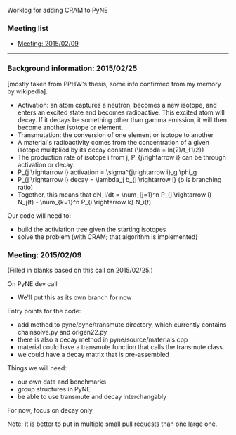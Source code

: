 Worklog for adding CRAM to PyNE

### Meeting list
* [Meeting: 2015/02/09](#meeting-20150209)

***

### Background information: 2015/02/25
[mostly taken from PPHW's thesis, some info confirmed from my memory by wikipedia].
* Activation: an atom captures a neutron, becomes a new isotope, and enters an
  excited state and becomes radioactive. This excited atom will decay. 
  If it decays be something other than gamma emission, it will then become
  another isotope or element.
* Transmutation: the conversion of one element or isotope to another
* A material's radioactivity comes from the concentration of a given isotope
  mulitplied by its decay constant (\lambda = ln(2)/t_{1/2})
* The production rate of isotope i from j, P_{j\rightarrow i} can be through 
  activation or decay.
* P_{j \rightarrow i} activation = \sigma^{j\rightarrow i}_g \phi_g
* P_{j \rightarrow i} decay = \lambda_j b_{j \rightarrow i} (b is branching
  ratio)
* Together, this means that dN_i/dt = \num_{j=1}^n P_{j \rightarrow i} N_j(t)
                                    - \num_{k=1}^n P_{i \rightarrow k} N_i(t)

Our code will need to:
* build the activiation tree given the starting isotopes
* solve the problem (with CRAM; that algorithm is implemented)



### Meeting: 2015/02/09
(Filled in blanks based on this call on 2015/02/25.)

On PyNE dev call
* We'll put this as its own branch for now

Entry points for the code:
* add method to pyne/pyne/transmute directory, which currently contains
  chainsolve.py and origen22.py
* there is also a decay method in pyne/source/materials.cpp
* material could have a transmute function that calls the transmute class.
* we could have a decay matrix that is pre-assembled

Things we will need:
* our own data and benchmarks
* group structures in PyNE
* be able to use transmute and decay interchangably

For now, focus on decay only

Note: it is better to put in multiple small pull requests than one large one.
